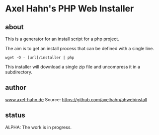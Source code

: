 
# Axel Hahn's PHP Web Installer

## about

This is a generator for an install script for a php project.

The aim is to get an install process that can be defined with a single line.

    wget -O - [url]/installer | php

This installer will download a single zip file and uncompress it in a
subdirectory.

## author

www.axel-hahn.de
Source: https://github.com/axelhahn/ahwebinstall


## status

ALPHA: The work is in progress.
